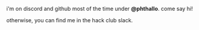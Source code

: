 <div class = "post-content">
    <p>i'm on discord and github most of the time under <b>@phthallo</b>. come say hi!</p>
    <p>otherwise, you can find me in the hack club slack.</p>
</div>